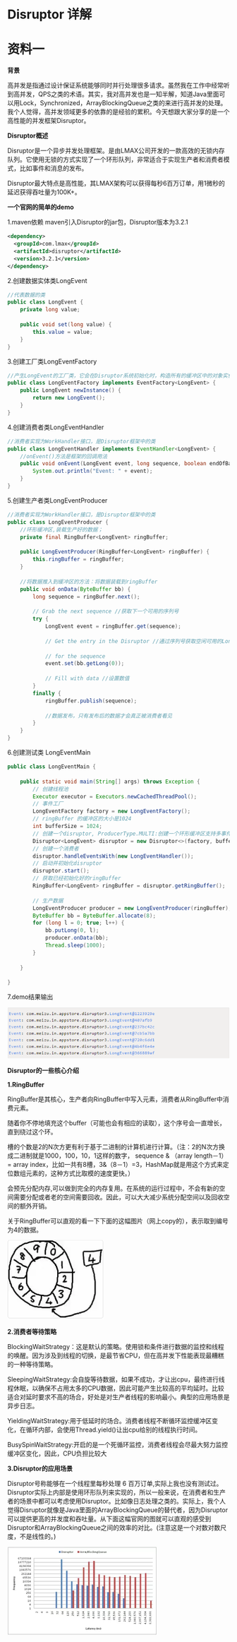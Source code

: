 <h1><strong>Disruptor 详解</strong></h1>

# 资料一

**背景**

高并发是指通过设计保证系统能够同时并行处理很多请求。虽然我在工作中经常听到高并发，QPS之类的术语。其实，我对高并发也是一知半解，知道Java里面可以用Lock，Synchronized，ArrayBlockingQueue之类的来进行高并发的处理。我个人觉得，高并发领域更多的依靠的是经验的累积。今天想跟大家分享的是一个高性能的并发框架Disruptor。

**Disruptor概述**

Disruptor是一个异步并发处理框架。是由LMAX公司开发的一款高效的无锁内存队列。它使用无锁的方式实现了一个环形队列，非常适合于实现生产者和消费者模式，比如事件和消息的发布。

Disruptor最大特点是高性能，其LMAX架构可以获得每秒6百万订单，用1微秒的延迟获得吞吐量为100K+。

**一个官网的简单的demo**

1.maven依赖
maven引入Disruptor的jar包，Disruptor版本为3.2.1

```xml
<dependency> 
  <groupId>com.lmax</groupId>  
  <artifactId>disruptor</artifactId>  
  <version>3.2.1</version> 
</dependency>
```

2.创建数据实体类LongEvent

```java
//代表数据的类
public class LongEvent {
    private long value;

    public void set(long value) {
        this.value = value;
    }
}
```

3.创建工厂类LongEventFactory

```java
//产生LongEvent的工厂类，它会在Disruptor系统初始化时，构造所有的缓冲区中的对象实例（预先分配空间）
public class LongEventFactory implements EventFactory<LongEvent> {
    public LongEvent newInstance() {
        return new LongEvent();
    }
}
```

4.创建消费者类LongEventHandler

```java
//消费者实现为WorkHandler接口，是Disruptor框架中的类
public class LongEventHandler implements EventHandler<LongEvent> {
    //onEvent()方法是框架的回调用法
    public void onEvent(LongEvent event, long sequence, boolean endOfBatch) {
        System.out.println("Event: " + event);
    }
}
```

5.创建生产者类LongEventProducer

```java
//消费者实现为WorkHandler接口，是Disruptor框架中的类
public class LongEventProducer {
    //环形缓冲区,装载生产好的数据；
    private final RingBuffer<LongEvent> ringBuffer;

    public LongEventProducer(RingBuffer<LongEvent> ringBuffer) {
        this.ringBuffer = ringBuffer;
    }

    //将数据推入到缓冲区的方法：将数据装载到ringBuffer
    public void onData(ByteBuffer bb) {
        long sequence = ringBuffer.next();

        // Grab the next sequence //获取下一个可用的序列号
        try {
            LongEvent event = ringBuffer.get(sequence);

            // Get the entry in the Disruptor //通过序列号获取空闲可用的LongEvent

            // for the sequence
            event.set(bb.getLong(0));

            // Fill with data //设置数值
        }
        finally {
            ringBuffer.publish(sequence);

            //数据发布，只有发布后的数据才会真正被消费者看见
        }
    }
}
```

6.创建测试类 LongEventMain

```java
public class LongEventMain {

    public static void main(String[] args) throws Exception {
        // 创建线程池
        Executor executor = Executors.newCachedThreadPool();
        // 事件工厂
        LongEventFactory factory = new LongEventFactory();
        // ringBuffer 的缓冲区的大小是1024
        int bufferSize = 1024;
        // 创建一个disruptor, ProducerType.MULTI:创建一个环形缓冲区支持多事件发布到一个环形缓冲区
        Disruptor<LongEvent> disruptor = new Disruptor<>(factory, bufferSize, executor, ProducerType.MULTI, new BlockingWaitStrategy());
        // 创建一个消费者
        disruptor.handleEventsWith(new LongEventHandler());
        // 启动并初始化disruptor
        disruptor.start();
        // 获取已经初始化好的ringBuffer
        RingBuffer<LongEvent> ringBuffer = disruptor.getRingBuffer();

        // 生产数据
        LongEventProducer producer = new LongEventProducer(ringBuffer);
        ByteBuffer bb = ByteBuffer.allocate(8);
        for (long l = 0; true; l++) {
            bb.putLong(0, l);
            producer.onData(bb);
            Thread.sleep(1000);
        }

    }

}
```

7.demo结果输出

![image-20191218180407076](Disruptor%20%E8%AF%A6%E8%A7%A3.assets/image-20191218180407076.png)

**Disruptor的一些核心介绍**

**1.RingBuffer**

RingBuffer是其核心，生产者向RingBuffer中写入元素，消费者从RingBuffer中消费元素。

随着你不停地填充这个buffer（可能也会有相应的读取），这个序号会一直增长，直到绕过这个环。

槽的个数是2的N次方更有利于基于二进制的计算机进行计算。（注：2的N次方换成二进制就是1000，100，10，1这样的数字， sequence & （array length－1） = array index，比如一共有8槽，3&（8－1）=3，HashMap就是用这个方式来定位数组元素的，这种方式比取模的速度更快。）

会预先分配内存,可以做到完全的内存复用。在系统的运行过程中，不会有新的空间需要分配或者老的空间需要回收。因此，可以大大减少系统分配空间以及回收空间的额外开销。

关于RingBuffer可以直观的看一下下面的这幅图片（网上copy的），表示取到编号为4的数据。

![image-20191218180458585](Disruptor%20%E8%AF%A6%E8%A7%A3.assets/image-20191218180458585.png)

**2.消费者等待策略**

BlockingWaitStrategy：这是默认的策略。使用锁和条件进行数据的监控和线程的唤醒。因为涉及到线程的切换，是最节省CPU，但在高并发下性能表现最糟糕的一种等待策略。

SleepingWaitStrategy:会自旋等待数据，如果不成功，才让出cpu，最终进行线程休眠，以确保不占用太多的CPU数据，因此可能产生比较高的平均延时。比较适合对延时要求不高的场合，好处是对生产者线程的影响最小。典型的应用场景是异步日志。

YieldingWaitStrategy:用于低延时的场合。消费者线程不断循环监控缓冲区变化，在循环内部，会使用Thread.yield()让出cpu给别的线程执行时间。

BusySpinWaitStrategy:开启的是一个死循环监控，消费者线程会尽最大努力监控缓冲区变化，因此，CPU负担比较大

**3.Disruptor的应用场景**

Disruptor号称能够在一个线程里每秒处理 6 百万订单,实际上我也没有测试过。Disruptor实际上内部是使用环形队列来实现的，所以一般来说，在消费者和生产者的场景中都可以考虑使用Disruptor。比如像日志处理之类的。实际上，我个人觉得Disruptor就像是Java里面的ArrayBlockingQueue的替代者，因为Disruptor可以提供更高的并发度和吞吐量。从下面这幅官网的图就可以直观的感受到Disruptor和ArrayBlockingQueue之间的效率的对比。(注意这是一个对数对数尺度，不是线性的。)

![img](Disruptor%20%E8%AF%A6%E8%A7%A3.assets/640.webp)